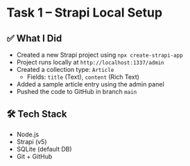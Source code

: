 # Task 1 – Strapi Local Setup

## ✅ What I Did

- Created a new Strapi project using `npx create-strapi-app`
- Project runs locally at `http://localhost:1337/admin`
- Created a collection type: `Article`
  - Fields: `title` (Text), `content` (Rich Text)
- Added a sample article entry using the admin panel
- Pushed the code to GitHub in branch `main`

## 🛠️ Tech Stack
- Node.js
- Strapi (v5)
- SQLite (default DB)
- Git + GitHub
